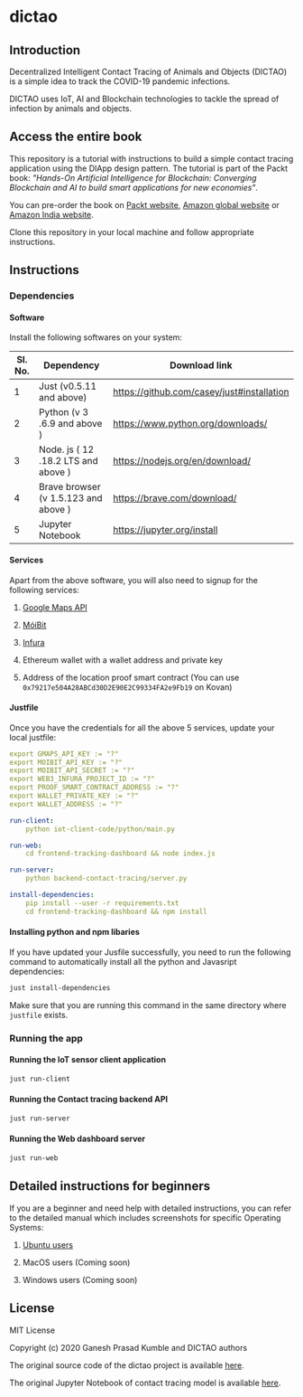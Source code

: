# dictao

## Introduction

Decentralized Intelligent Contact Tracing of Animals and Objects (DICTAO) is a simple idea to track the COVID-19 pandemic infections.

DICTAO uses IoT, AI and Blockchain technologies to tackle the spread of infection by animals and objects.

## Access the entire book

This repository is a tutorial with instructions to build a simple contact tracing application using the DIApp design pattern. The tutorial is part of the Packt book: _"Hands-On Artificial Intelligence for Blockchain: Converging Blockchain and AI to build smart applications for new economies"_.

You can pre-order the book on [Packt website](https://www.packtpub.com/data/hands-on-artificial-intelligence-for-blockchain), [Amazon global website](https://bit.ly/handson-ai-blockchain-amazon-global-github) or [Amazon India website](https://bit.ly/handson-ai-blockchain-amazon-india-github).

Clone this repository in your local machine and follow appropriate instructions.

## Instructions

### Dependencies

#### Software

Install the following softwares on your system:

| Sl. No. | Dependency                             | Download link                              |
|---------|----------------------------------------|--------------------------------------------|
| 1       | Just   (v0.5.11 and above)             | https://github.com/casey/just#installation |
| 2       | Python   (v 3 .6.9  and above )        | https://www.python.org/downloads/          |
| 3       | Node. js   ( 12 .18.2 LTS  and above ) | https://nodejs.org/en/download/            |
| 4       | Brave browser  (v 1.5.123 and above )  | https://brave.com/download/                |
| 5       | Jupyter  Notebook                      | https://jupyter.org/install                |


#### Services

Apart from the above software, you will also need to signup for the following services:

1. [Google Maps API](https://developers.google.com/maps/premium/apikey/geolocation-apikey)

2. [MóiBit](https://account.moibit.io/#/signup)

3. [Infura](https://infura.io/register)

4. Ethereum wallet with a wallet address and private key

5. Address of the location proof smart contract (You can use `0x79217e504A28ABCd30D2E90E2C99334FA2e9Fb19` on Kovan)

#### Justfile

Once you have the credentials for all the above 5 services, update your local justfile:
```yaml
export GMAPS_API_KEY := "?"
export MOIBIT_API_KEY := "?"
export MOIBIT_API_SECRET := "?"
export WEB3_INFURA_PROJECT_ID := "?"
export PROOF_SMART_CONTRACT_ADDRESS := "?"
export WALLET_PRIVATE_KEY := "?"
export WALLET_ADDRESS := "?"

run-client:
    python iot-client-code/python/main.py

run-web:
    cd frontend-tracking-dashboard && node index.js

run-server:
    python backend-contact-tracing/server.py

install-dependencies:
    pip install --user -r requirements.txt
    cd frontend-tracking-dashboard && npm install
```

#### Installing python and npm libaries

If you have updated your Jusfile successfully, you need to run the following command to automatically install all the python and Javasript dependencies:

```sh
just install-dependencies
```

Make sure that you are running this command in the same directory where `justfile` exists.

### Running the app

#### Running the IoT sensor client application

```sh
just run-client
```

#### Running the Contact tracing backend API

```sh
just run-server
```

#### Running the Web dashboard server

```sh
just run-web
```

## Detailed instructions for beginners

If you are a beginner and need help with detailed instructions, you can refer to the detailed manual which includes screenshots for specific Operating Systems:

1. [Ubuntu users](./instructions/linux.md)

2. MacOS users (Coming soon)

3. Windows users (Coming soon)

## License

MIT License

Copyright (c) 2020 Ganesh Prasad Kumble and DICTAO authors

The original source code of the dictao project is available [here](https://github.com/0zAND1z/dictao).

The original Jupyter Notebook of contact tracing model is available [here](https://github.com/madatpython/PRANA/blob/packt/prana_contact_tracing_using_DBSCAN.ipynb).
